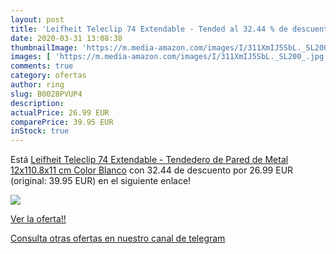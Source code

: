 ```yaml
---
layout: post
title: 'Leifheit Teleclip 74 Extendable - Tended al 32.44 % de descuento'
date: 2020-03-31 13:08:38
thumbnailImage: 'https://m.media-amazon.com/images/I/311XmIJ5SbL._SL200_.jpg'
images: [ 'https://m.media-amazon.com/images/I/311XmIJ5SbL._SL200_.jpg' ]
comments: true
category: ofertas
author: ring
slug: B0028PVUP4
description:
actualPrice: 26.99 EUR
comparePrice: 39.95 EUR
inStock: true
---
```


Está [Leifheit Teleclip 74 Extendable - Tendedero de Pared de Metal  12x110.8x11 cm  Color Blanco](https://www.amazon.com/dp/B0028PVUP4/?tag=redken08-20) con 32.44 de descuento por 26.99 EUR (original: 39.95 EUR) en el siguiente enlace!

[![](https://m.media-amazon.com/images/I/311XmIJ5SbL._SL200_.jpg)](https://www.amazon.com/dp/B0028PVUP4/?tag=redken08-20)

[Ver la oferta!!](https://www.amazon.com/dp/B0028PVUP4/?tag=redken08-20)

[Consulta otras ofertas en nuestro canal de telegram](https://t.me/s/ofertas25)
